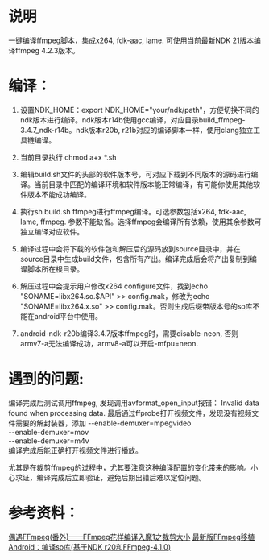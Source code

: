 # 说明
一键编译ffmpeg脚本，集成x264, fdk-aac, lame. 可使用当前最新NDK 21版本编译ffmpeg 4.2.3版本。

# 编译：
1. 设置NDK_HOME：export NDK_HOME="your/ndk/path"，方便切换不同的ndk版本进行编译。ndk版本r14b使用gcc编译，对应目录build_ffmpeg-3.4.7_ndk-r14b。ndk版本r20b, r21b对应的编译脚本一样，使用clang独立工具链编译。

2. 当前目录执行 chmod a+x *.sh

3. 编辑build.sh文件的头部的软件版本号，可对应下载到不同版本的源码进行编译。当前目录中匹配的编译环境和软件版本能正常编译，有可能你使用其他软件版本不能成功编译。

4. 执行sh build.sh ffmpeg进行ffmpeg编译。可选参数包括x264, fdk-aac, lame, ffmpeg. 参数不能缺省。选择ffmpeg会编译所有依赖，使用其余参数可独立编译对应软件。

5. 编译过程中会将下载的软件包和解压后的源码放到source目录中，并在source目录中生成build文件，包含所有产出。编译完成后会将产出复制到编译脚本所在根目录。 

6. 解压过程中会提示用户修改x264 configure文件，找到echo "SONAME=libx264.so.$API" >> config.mak，修改为echo "SONAME=libx264.x.so" >> config.mak。否则生成后缀带版本号的so库不能在android平台中使用。

7. android-ndk-r20b编译3.4.7版本ffmpeg时，需要disable-neon, 否则armv7-a无法编译成功，armv8-a可以开启-mfpu=neon.

# 遇到的问题:
编译完成后测试调用ffmpeg, 发现调用avformat_open_input报错：
Invalid data found when processing data.
最后通过ffprobe打开视频文件，发现没有视频文件需要的解封装器，添加
--enable-demuxer=mpegvideo \
--enable-demuxer=mov \
--enable-demuxer=m4v \
编译完成后能正确打开视频文件进行播放。

尤其是在裁剪ffmpeg的过程中，尤其要注意这种编译配置的变化带来的影响。小心求证，编译完成后立即验证，避免后期出错后难以定位问题。

# 参考资料：
[偶遇FFmpeg(番外)——FFmpeg花样编译入魔1之裁剪大小](https://juejin.im/entry/5bc7f18cf265da0abb14668b)
[最新版FFmpeg移植Android：编译so库(基于NDK r20和FFmpeg-4.1.0)](https://blog.csdn.net/zuguorui/article/details/104150008)


